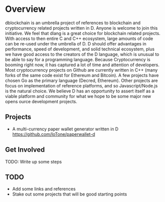 # Overview

dblockchain is an umbrella project of references to blockchain and cryptocurrency related projects written in D.  Anyone is welcome to join this initiative.  We feel that dlang is a great choice for blockchain related projects.  With access to then entire C and C++ ecosystem, large amounts of code can be re-used under the umbrella of D.  D should offer advantages in performance, speed of development, and solid technical ecosystem, plus we have good access to the creators of the D language, which is unusual to be able to say for a programming language.  Because Cryptocurrency is booming right now, it has captured a lot of time and attention of developers.  Most cryptocurrency projects on Github are currently written in C++ (many forks of the same code exist for Ethereum and Bitcoin).  A few projects have chosen Go as the primary language (Decred, Ethereum).  Other projects are focus on implementation of reference platforms, and so Javascript/Node.js is the natural choice.  We believe D has an opportunity to assert itself as a viable platform and community for what we hope to be some major new opens ource development projects.

## Projects

- A multi-currency paper wallet generator written in D https://github.com/IoTone/paperwallet-d

## Get Involved

TODO: Write up some steps

## TODO

- Add some links and references
- Stake out some projects that will be good starting points
